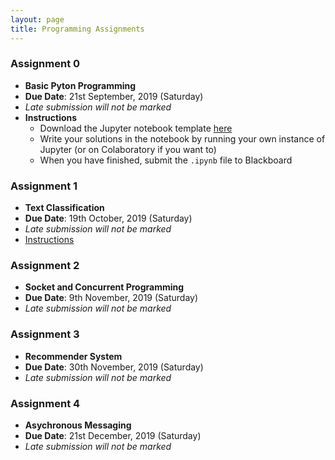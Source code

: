 ```yaml
---
layout: page
title: Programming Assignments
---
```


### Assignment 0

- **Basic Pyton Programming**
- **Due Date**: 21st September, 2019 (Saturday)
- *Late submission will not be marked*
- **Instructions**
    - Download the Jupyter notebook template [here](/public/notebooks/iems5780_a0_template.ipynb)
    - Write your solutions in the notebook by running your own instance of Jupyter (or on Colaboratory if you want to)
    - When you have finished, submit the `.ipynb` file to Blackboard

### Assignment 1

- **Text Classification**
- **Due Date**: 19th October, 2019 (Saturday)
- *Late submission will not be marked*
- [Instructions](/assignment-1)

### Assignment 2

- **Socket and Concurrent Programming**
- **Due Date**: 9th November, 2019 (Saturday)
- *Late submission will not be marked*

### Assignment 3

- **Recommender System**
- **Due Date**: 30th November, 2019 (Saturday)
- *Late submission will not be marked*

### Assignment 4

- **Asychronous Messaging**
- **Due Date**: 21st December, 2019 (Saturday)
- *Late submission will not be marked*
